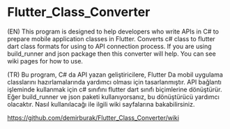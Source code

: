# Flutter_Class_Converter

(EN) 
This program is designed to help developers who write APIs in C# to prepare mobile application classes in Flutter.
Converts c# class to flutter dart class formats for using to API connection process. 
If you are using build_runner and json package then this converter will help.
You can see wiki pages for how to use.


(TR)
Bu program, C# da API yazan geliştiricilere, Flutter Da mobil uygulama classlarını hazırlamalarında yardımcı olması için tasarlanmıştır.
API bağlantı işleminde kullanmak için c# sınıfını flutter dart sınıfı biçimlerine dönüştürür.
Eğer build_runner ve json paketi kullanıyorsanız, bu dönüştürücü yardımcı olacaktır.
Nasıl kullanılacağı ile ilgili wiki sayfalarına bakabilirsiniz.

https://github.com/demirburak/Flutter_Class_Converter/wiki
